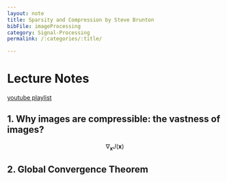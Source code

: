 ```yaml
---
layout: note
title: Sparsity and Compression by Steve Brunton
bibFile: imageProcessing
category: Signal-Processing
permalink: /:categories/:title/

---
```


# Lecture Notes

[youtube playlist](https://www.youtube.com/playlist?list=PLMrJAkhIeNNRHP5UA-gIimsXLQyHXxRty)

 
## 1. Why images are compressible: the vastness of images?

$$ \nabla_\boldsymbol{x} J(\boldsymbol{x}) $$ 

## 2. Global Convergence Theorem

